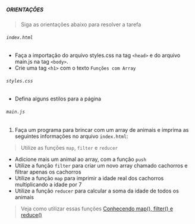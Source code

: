 ##### ORIENTAÇÔES
> Siga as orientações abaixo para resolver a tarefa

###### `index.html`
 - Faça a importação do arquivo styles.css na tag `<head>` e do arquivo main.js na tag `<body>`.
 - Crie uma tag `<h1>` com o texto `Funções com Array`

###### `styles.css`
 - Defina alguns estilos para a página
 
###### `main.js`

1. Faça um programa para brincar com um array de animais e imprima as seguintes informações no arquivo `index.html`:
> Utilize as funções `map`, `filter` e `reducer`

- Adicione mais um animal ao array, com a função `push`
- Utilize a função `filter` para criar um novo array chamado cachorros e filtrar apenas os cachorros
- Utilize a função `map` para imprimir a idade real dos cachorros multiplicando a idade por 7
- Utilize a função `reducer` para calcular a soma da idade de todos os animais


> Veja como utilizar essas funções
[Conhecendo map(), filter() e reduce()](https://medium.com/@programadriano/javascript-conhecendo-map-filter-e-reduce-ce072d8f0ec5)